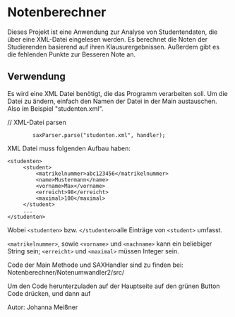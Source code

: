 # Notenberechner

Dieses Projekt ist eine Anwendung zur Analyse von Studentendaten, die über eine XML-Datei eingelesen werden. 
Es berechnet die Noten der Studierenden basierend auf ihren Klausurergebnissen. Außerdem gibt es die fehlenden Punkte zur Besseren Note an.

## Verwendung

Es wird eine XML Datei benötigt, die das Programm verarbeiten soll. Um die Datei zu ändern, einfach den Namen der Datei in der Main austauschen.
Also im Beispiel "studenten.xml".

 // XML-Datei parsen
 
            saxParser.parse("studenten.xml", handler);

XML Datei muss folgenden Aufbau haben:
```
<studenten>
     <student>
         <matrikelnummer>abc123456</matrikelnummer>
         <name>Mustermann</name>
         <vorname>Max</vorname>
         <erreicht>98</erreicht>
         <maximal>100</maximal>
     </student>
     ...
</studenten>
```
 

Wobei  `<studenten>` bzw. `</studenten>`alle Einträge von `<student>` umfasst.

 `<matrikelnummer>`, sowie `<vorname>` und `<nachname>` kann ein beliebiger String sein;
`<erreicht>` und `<maximal>` müssen Integer sein.

Code der Main Methode und SAXHandler sind zu finden bei:
    Notenberechner/Notenumwandler2/src/

Um den Code herunterzuladen auf der Hauptseite auf den grünen Button Code drücken, und dann auf 

Autor:
Johanna Meißner
